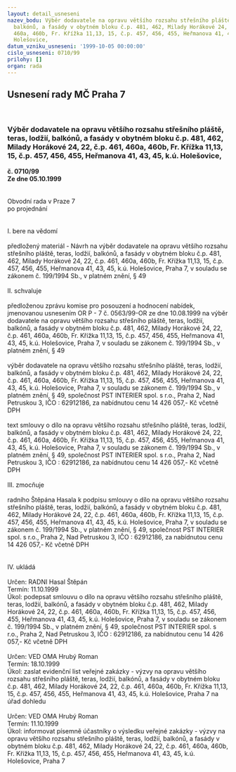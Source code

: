 ```yaml
---
layout: detail_usneseni
nazev_bodu: Výběr dodavatele na opravu většího rozsahu střešního pláště, teras, lodžií,
  balkónů, a fasády v obytném bloku č.p. 481, 462, Milady Horákové 24, 22, č.p. 461,
  460a, 460b, Fr. Křížka 11,13, 15, č.p. 457, 456, 455, Heřmanova 41, 43, 45, k.ú.
  Holešovice,
datum_vzniku_usneseni: '1999-10-05 00:00:00'
cislo_usneseni: 0710/99
prilohy: []
organ: rada
---
```

<div id="ucUsn_pList" class="usn">
	<span><h2>Usnesení rady MČ Praha 7 </h2>
<br></span><div class="standBody">
<span><h3>Výběr dodavatele na opravu většího rozsahu střešního pláště, teras, lodžií, balkónů, a fasády v obytném bloku č.p. 481, 462, Milady Horákové 24, 22, č.p. 461, 460a, 460b, Fr. Křížka 11,13, 15, č.p. 457, 456, 455, Heřmanova 41, 43, 45, k.ú. Holešovice,</h3></span><div class="center">
		<strong>č. 0710/99</strong><br>
	</div>
<div class="center">
		<strong>Ze dne 05.10.1999</strong><br><br>
	</div>
<br>Obvodní rada v Praze 7<br>po projednání<br><br><br>I.	bere na vědomí<br><br> předložený materiál - Návrh na výběr dodavatele na opravu většího rozsahu střešního pláště, teras, lodžií, balkónů, a fasády v obytném bloku č.p. 481, 462, Milady Horákové 24, 22, č.p. 461, 460a, 460b, Fr. Křížka 11,13, 15, č.p. 457, 456, 455, Heřmanova 41, 43, 45, k.ú. Holešovice, Praha 7, v souladu se zákonem č. 199/1994 Sb., v platném znění, § 49<br><br>II.	schvaluje <br><br>předloženou zprávu komise pro posouzení a hodnocení nabídek, jmenovanou usnesením OR P - 7  č. 0563/99-OR ze dne 10.08.1999 na výběr dodavatele na opravu většího rozsahu střešního pláště, teras, lodžií, balkónů, a fasády v obytném bloku č.p. 481, 462, Milady Horákové 24, 22, č.p. 461, 460a, 460b, Fr. Křížka 11,13, 15, č.p. 457, 456, 455, Heřmanova 41, 43, 45, k.ú. Holešovice, Praha 7, v souladu se zákonem č. 199/1994 Sb., v platném znění, § 49<br><br>výběr dodavatele na opravu většího rozsahu střešního pláště, teras, lodžií, balkónů, a fasády v obytném bloku č.p. 481, 462, Milady Horákové 24, 22, č.p. 461, 460a, 460b, Fr. Křížka 11,13, 15, č.p. 457, 456, 455, Heřmanova 41, 43, 45, k.ú. Holešovice, Praha 7, v souladu se zákonem č. 199/1994 Sb., v platném znění, § 49, společnost PST INTERIER spol. s r.o., Praha 2, Nad Petruskou 3, IČO : 62912186, za nabídnutou cenu 14 426 057,- Kč včetně DPH<br><br>text smlouvy o dílo na opravu většího rozsahu střešního pláště, teras, lodžií, balkónů, a fasády v obytném bloku č.p. 481, 462, Milady Horákové 24, 22, č.p. 461, 460a, 460b, Fr. Křížka 11,13, 15, č.p. 457, 456, 455, Heřmanova 41, 43, 45, k.ú. Holešovice, Praha 7, v souladu se zákonem č. 199/1994 Sb., v platném znění, § 49, společnost PST INTERIER spol. s r.o., Praha 2, Nad Petruskou 3, IČO : 62912186, za nabídnutou cenu 14 426 057,- Kč včetně DPH<br> <br>III.	zmocňuje <br><br>radního Štěpána Hasala k podpisu smlouvy o dílo na opravu většího rozsahu střešního pláště, teras, lodžií, balkónů, a fasády v obytném bloku č.p. 481, 462, Milady Horákové 24, 22, č.p. 461, 460a, 460b, Fr. Křížka 11,13, 15, č.p. 457, 456, 455, Heřmanova 41, 43, 45, k.ú. Holešovice, Praha 7, v souladu se zákonem č. 199/1994 Sb., v platném znění, § 49, společnost PST INTERIER spol. s r.o., Praha 2, Nad Petruskou 3, IČO : 62912186, za nabídnutou cenu 14 426 057,- Kč včetně DPH<br><br><br>IV.	ukládá <br><br> Určen:	     	RADNI Hasal Štěpán<br>Termín: 11.10.1999<br>Úkol:	podepsat smlouvu o dílo na opravu většího rozsahu střešního pláště, teras, lodžií, balkónů, a fasády v obytném bloku č.p. 481, 462, Milady Horákové 24, 22, č.p. 461, 460a, 460b, Fr. Křížka 11,13, 15, č.p. 457, 456, 455, Heřmanova 41, 43, 45, k.ú. Holešovice, Praha 7, v souladu se zákonem č. 199/1994 Sb., v platném znění, § 49, společnost PST INTERIER spol. s r.o., Praha 2, Nad Petruskou 3, IČO : 62912186, za nabídnutou cenu 14 426 057,- Kč včetně DPH<br> <br> Určen:	     	VED OMA Hrubý Roman<br>Termín: 18.10.1999<br>Úkol:	zaslat evidenční list veřejné zakázky - výzvy na opravu většího rozsahu střešního pláště, teras, lodžií, balkónů, a fasády v obytném bloku č.p. 481, 462, Milady Horákové 24, 22, č.p. 461, 460a, 460b, Fr. Křížka 11,13, 15, č.p. 457, 456, 455, Heřmanova 41, 43, 45, k.ú. Holešovice, Praha 7 na úřad dohledu<br> <br> Určen:	     	VED OMA Hrubý Roman<br>Termín: 11.10.1999<br>Úkol:	informovat písemně účastníky o výsledku veřejné zakázky - výzvy na opravu většího rozsahu střešního pláště, teras, lodžií, balkónů, a fasády v obytném bloku č.p. 481, 462, Milady Horákové 24, 22, č.p. 461, 460a, 460b, Fr. Křížka 11,13, 15, č.p. 457, 456, 455, Heřmanova 41, 43, 45, k.ú. Holešovice, Praha 7 <br>
</div>
</div>